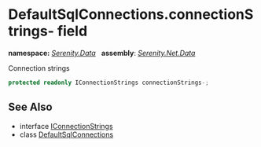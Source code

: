 # DefaultSqlConnections.connectionStrings- field
**namespace:** *[Serenity.Data](../../README.md#serenity.data-namespace)*   **assembly**: *[Serenity.Net.Data](../../README.md)*

Connection strings

```csharp
protected readonly IConnectionStrings connectionStrings-;
```

## See Also

* interface [IConnectionStrings](../IConnectionStrings.md)
* class [DefaultSqlConnections](../DefaultSqlConnections.md)